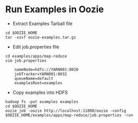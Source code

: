# Run Examples in Oozie


- Extract Examples Tarball file

```shell
cd $OOZIE_HOME
tar -xzvf oozie-examples.tar.gz
```

- Edit job.properties file

```shell
cd examples/apps/map-reduce
vim job.properties

    nameNode=hdfs://YARN001:8020
    jobTracker=YARN001:8032
    queueName=default
    examplesRoot=examples
```

- Copy examples into HDFS

```shell
hadoop fs -put examples examples
cd $OOZIE_HOME
oozie job -oozie http://localhost:11000/oozie -config $OOZIE_HOME/examples/apps/map-reduce/job.properties -run
```

